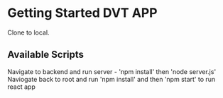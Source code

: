# Getting Started DVT APP

Clone to local.

## Available Scripts
Navigate to backend and run server - 'npm install' then 'node server.js'
Naviogate back to root and run 'npm install' and then 'npm start' to run react app



